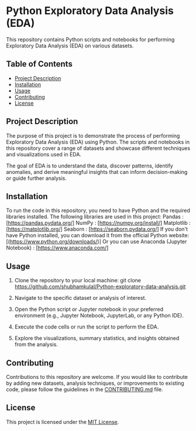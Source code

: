 # Python Exploratory Data Analysis (EDA)

This repository contains Python scripts and notebooks for performing Exploratory Data Analysis (EDA) on various datasets.

## Table of Contents

- [Project Description](#project-description)
- [Installation](#installation)
- [Usage](#usage)
- [Contributing](#contributing)
- [License](#license)

## Project Description

The purpose of this project is to demonstrate the process of performing Exploratory Data Analysis (EDA) using Python. The scripts and notebooks in this repository cover a range of datasets and showcase different techniques and visualizations used in EDA.

The goal of EDA is to understand the data, discover patterns, identify anomalies, and derive meaningful insights that can inform decision-making or guide further analysis.

## Installation

To run the code in this repository, you need to have Python and the required libraries installed.
The following libraries are used in this project:
Pandas : [https://pandas.pydata.org/]
NumPy : [https://numpy.org/install/]
Matplotlib : [https://matplotlib.org/]
Seaborn : [https://seaborn.pydata.org/]
If you don't have Python installed, you can download it from the official Python website: [(https://www.python.org/downloads/)]
Or you can use Anaconda (Jupyter Notebook) : [https://www.anaconda.com/]

## Usage
1. Clone the repository to your local machine:
   git clone https://github.com/shubhamkulal/Python-exploratory-data-analysis.git

2. Navigate to the specific dataset or analysis of interest.
3. Open the Python script or Jupyter notebook in your preferred environment (e.g., Jupyter Notebook, JupyterLab, or any Python IDE).
4. Execute the code cells or run the script to perform the EDA.
5. Explore the visualizations, summary statistics, and insights obtained from the analysis.

## Contributing
Contributions to this repository are welcome. If you would like to contribute by adding new datasets, analysis techniques, or improvements to existing code, please follow the guidelines in the [CONTRIBUTING.md](CONTRIBUTING) file.

## License

This project is licensed under the [MIT License](LICENSE).

